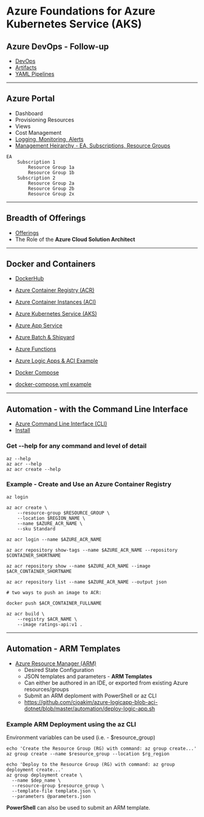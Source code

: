 # Azure Foundations for Azure Kubernetes Service (AKS)

## Azure DevOps - Follow-up

- [DevOps](https://docs.microsoft.com/en-us/azure/devops/?view=azure-devops)
- [Artifacts](https://azure.microsoft.com/en-us/services/devops/artifacts/?nav=min)
- [YAML Pipelines](https://docs.microsoft.com/en-us/azure/devops/pipelines/yaml-schema)

---

## Azure Portal

- Dashboard
- Provisioning Resources
- Views
- Cost Management
- [Logging, Monitoring, Alerts](https://azure.microsoft.com/en-us/services/monitor/)
- [Management Heirarchy - EA, Subscriptions, Resource Groups](https://docs.microsoft.com/en-us/azure/cloud-adoption-framework/)

```
EA
    Subscription 1
        Resource Group 1a
        Resource Group 1b
    Subscription 2
        Resource Group 2a
        Resource Group 2b
        Resource Group 2x
```

---

## Breadth of Offerings

- [Offerings](https://docs.microsoft.com/en-us/azure/?product=all)
- The Role of the **Azure Cloud Solution Architect**

---

## Docker and Containers

- [DockerHub](https://hub.docker.com/?ref=login)
- [Azure Container Registry (ACR)](https://azure.microsoft.com/en-us/services/container-registry/)
- [Azure Container Instances (ACI)](https://azure.microsoft.com/en-us/services/container-instances/)
- [Azure Kubernetes Service (AKS)](https://azure.microsoft.com/en-us/services/kubernetes-service/)
- [Azure App Service](https://docs.microsoft.com/en-us/azure/app-service/environment/intro)
- [Azure Batch & Shipyard](https://docs.microsoft.com/en-us/azure/batch/batch-technical-overview)
- [Azure Functions](https://docs.microsoft.com/en-us/azure/azure-functions/functions-create-function-linux-custom-image)
- [Azure Logic Apps & ACI Example](https://github.com/cjoakim/azure-logicapp-blob-aci-dotnet)

- [Docker Compose](https://docs.docker.com/compose/)
- [docker-compose.yml example](https://github.com/cjoakim/azure-logicapp-blob-aci-dotnet/blob/master/blobs/docker-compose.yml)

---

## Automation - with the Command Line Interface

- [Azure Command Line Interface (CLI)](https://docs.microsoft.com/en-us/cli/azure/?view=azure-cli-latest)
- [Install](https://docs.microsoft.com/en-us/cli/azure/install-azure-cli?view=azure-cli-latest)

### Get --help for any command and level of detail 

```
az --help
az acr --help
az acr create --help
```

### Example - Create and Use an Azure Container Registry

```
az login 

az acr create \
    --resource-group $RESOURCE_GROUP \
    --location $REGION_NAME \
    --name $AZURE_ACR_NAME \
    --sku Standard

az acr login --name $AZURE_ACR_NAME

az acr repository show-tags --name $AZURE_ACR_NAME --repository $CONTAINER_SHORTNAME

az acr repository show --name $AZURE_ACR_NAME --image $ACR_CONTAINER_SHORTNAME

az acr repository list --name $AZURE_ACR_NAME --output json

# two ways to push an image to ACR:

docker push $ACR_CONTAINER_FULLNAME

az acr build \
    --registry $ACR_NAME \
    --image ratings-api:v1 .
```

---

## Automation - ARM Templates

- [Azure Resource Manager (ARM)](https://docs.microsoft.com/en-us/azure/azure-resource-manager/management/overview)
  - Desired State Configuration
  - JSON templates and parameters - **ARM Templates**
  - Can either be authored in an IDE, or exported from existing Azure resources/groups
  - Submit an ARM deploment with PowerShell or az CLI
  - https://github.com/cjoakim/azure-logicapp-blob-aci-dotnet/blob/master/automation/deploy-logic-app.sh

### Example ARM Deployment using the az CLI

Environment variables can be used (i.e. - $resource_group)

```
echo 'Create the Resource Group (RG) with command: az group create...'
az group create --name $resource_group --location $rg_region

echo 'Deploy to the Resource Group (RG) with command: az group deployment create...'
az group deployment create \
  --name $dep_name \
  --resource-group $resource_group \
  --template-file template.json \
  --parameters @parameters.json
```

**PowerShell** can also be used to submit an ARM template.
